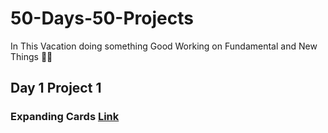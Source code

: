 # 50-Days-50-Projects
In This Vacation doing something Good 
Working on Fundamental and New Things 🙌🤖

<h2>Day 1 Project 1 </h2>
<h3>Expanding Cards 
<a href="https://pranitpatil03.github.io/50-Days-50-Projects/Day%201%20P1/">Link</a> </h3>

